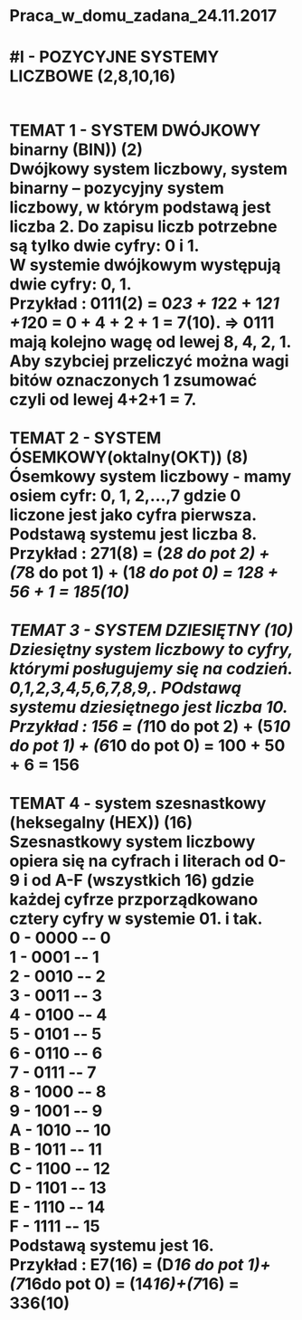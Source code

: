 # Praca_w_domu_zadana_24.11.2017

 <h1/>    #I - POZYCYJNE SYSTEMY LICZBOWE (2,8,10,16) <br><br>

TEMAT 1 - SYSTEM DWÓJKOWY binarny (BIN)) (2) <br>
  Dwójkowy system liczbowy, system binarny – pozycyjny system liczbowy, w którym podstawą jest liczba 2. Do zapisu liczb potrzebne są tylko dwie cyfry: 0 i 1. <br>
  W systemie dwójkowym występują dwie cyfry: 0, 1. <br>
  Przykład : 0111(2) = 0*23 + 1*22 + 1*21 +1*20 = 0 + 4 + 2 + 1 = 7(10). => 0111 mają kolejno wagę od lewej 8, 4, 2, 1. Aby szybciej przeliczyć można wagi bitów oznaczonych 1 zsumować czyli od lewej 4+2+1 = 7. 
  <br><br>
  TEMAT 2 - SYSTEM ÓSEMKOWY(oktalny(OKT)) (8)<br>
 Ósemkowy system liczbowy - mamy osiem cyfr: 0, 1, 2,…,7 gdzie 0 liczone jest jako cyfra pierwsza. Podstawą systemu jest liczba 8. <br>
  Przykład : 271(8) = (2*8 do pot 2) + (7*8 do pot 1) + (1*8 do pot 0) = 128 + 56 + 1 = 185(10)
  <br><br>
  TEMAT 3 - SYSTEM DZIESIĘTNY (10) <br>
    Dziesiętny system liczbowy to cyfry, którymi posługujemy się na codzień. 0,1,2,3,4,5,6,7,8,9,. POdstawą systemu dziesiętnego jest liczba 10.<br>
  Przykład : 156 = (1*10 do pot 2) + (5*10 do pot 1) + (6*10 do pot 0) = 100 + 50 + 6 = 156
<br><br>
  TEMAT 4 - system szesnastkowy (heksegalny (HEX)) (16)<br>
    Szesnastkowy system liczbowy opiera się na cyfrach i literach od 0-9 i od A-F (wszystkich 16) gdzie każdej cyfrze przporządkowano cztery cyfry w systemie 01. i tak. <br>
    0 - 0000 -- 0<br>
    1 - 0001 -- 1<br>
    2 - 0010 -- 2<br>
    3 - 0011 -- 3<br>
    4 - 0100 -- 4<br>
    5 - 0101 -- 5<br>
    6 - 0110 -- 6<br>
    7 - 0111 -- 7<br>
    8 - 1000 -- 8<br>
    9 - 1001 -- 9<br>
    A - 1010 -- 10<br>
    B - 1011 -- 11<br>
    C - 1100 -- 12<br>
    D - 1101 -- 13<br>
    E - 1110 -- 14<br>
    F - 1111 -- 15<br>
    Podstawą systemu jest 16. <br>
      Przykład : E7(16) = (D*16 do pot 1)+(7*16do pot 0) = (14*16)+(7*16) = 336(10)<br>
